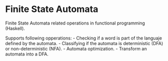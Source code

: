 # Finite State Automata
Finite State Automata related operations in functional programming (Haskell).

Supports following opperations:
    - Checking if a word is part of the languaje defined by the automata.
    - Classifying if the automata is deterministic (DFA) or non-deterministic (NFA).
    - Automata optimization.
    - Transform an automata into a DFA.
